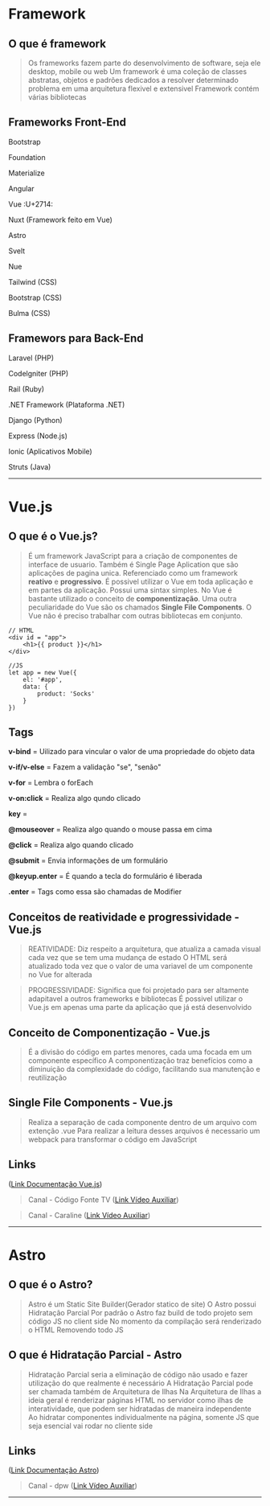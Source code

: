 # Framework

## O que é framework

> Os frameworks fazem parte do desenvolvimento de software, seja ele desktop, mobile ou web
> Um framework é uma coleção de classes abstratas, objetos e padrões dedicados a resolver determinado problema em uma arquitetura flexivel e extensivel
> Framework contém várias bibliotecas

## Frameworks Front-End

Bootstrap

Foundation

Materialize 

Angular

Vue :U+2714: 

Nuxt (Framework feito em Vue)

Astro

Svelt

Nue

Tailwind (CSS)

Bootstrap (CSS)

Bulma (CSS)



## Framewors para Back-End

Laravel (PHP)

Codelgniter (PHP)

Rail (Ruby)

.NET Framework (Plataforma .NET)

Django (Python)

Express (Node.js)

Ionic (Aplicativos Mobile)

Struts (Java)
______________________________________________________________________________________________



# Vue.js

## O que é o Vue.js?

> É um framework JavaScript para a criação de componentes de interface de usuario.
> Também é Single Page Aplication que são aplicações de pagina unica.
> Referenciado como um framework **reativo** e **progressivo**.
> É possivel utilizar o Vue em toda aplicação e em partes da aplicação.
> Possui uma sintax simples.
> No Vue é bastante utilizado o conceito de **componentização**.
> Uma outra peculiaridade do Vue são os chamados **Single File Components**.
> O Vue não é preciso trabalhar com outras bibliotecas em conjunto.

 
``` 
// HTML
<div id = "app"> 
    <h1>{{ product }}</h1>
</div> 
```

```
//JS
let app = new Vue({
    el: '#app',
    data: {
        product: 'Socks'
    }
})
```

## Tags

**v-bind** = Uilizado para vincular o valor de uma propriedade do objeto data

**v-if/v-else** = Fazem a validação "se", "senão"

**v-for** = Lembra o forEach

**v-on:click** = Realiza algo qundo clicado

**key** = 

**@mouseover** = Realiza algo quando o mouse passa em cima

**@click** = Realiza algo quando clicado

**@submit** = Envia informações de um formulário

**@keyup.enter** = É quando a tecla do formulário é liberada 

**.enter** = Tags como essa são chamadas de Modifier 




## Conceitos de reatividade e progressividade - Vue.js

> REATIVIDADE: Diz respeito a arquitetura, que atualiza a camada visual cada vez que se tem uma mudança de estado 
> O HTML será atualizado toda vez que o valor de uma variavel de um componente no Vue for alterada

> PROGRESSIVIDADE: Significa que foi projetado para ser altamente adapitavel a outros frameworks e bibliotecas 
> É possivel utilizar o Vue.js em apenas uma parte da aplicação que já está desenvolvido 

## Conceito de Componentização - Vue.js

> É a divisão do código em partes menores, cada uma focada em um componente específico
> A componentização traz benefícios como a diminuição da complexidade do código, facilitando sua manutenção e reutilização

## Single File Components - Vue.js

> Realiza a separação de cada componente dentro de um arquivo com extenção .vue
> Para realizar a leitura desses arquivos é necessario um webpack para transformar o código em JavaScript

## Links

([Link Documentação Vue.js](https://vuejs.org/))

> Canal - Código Fonte TV
([Link Vídeo Auxiliar](https://youtu.be/bEl6yN3vd-U?si=XbQ9WUJbRrxPfMKs))

> Canal - Caraline
([Link Vídeo Auxiliar](https://youtu.be/1W35ITPUp6Y?si=l8gAnMSuwsHzUGJO))
______________________________________________________________________________________________



# Astro

## O que é o Astro?

> Astro é um Static Site Builder(Gerador statico de site)
> O Astro possui Hidratação Parcial 
> Por padrão o Astro faz build de todo projeto sem código JS no client side 
> No momento da compilação será renderizado o HTML Removendo todo JS

## O que é Hidratação Parcial - Astro

> Hidratação Parcial seria a eliminação de código não usado e fazer utilização do que realmente é necessário
> A Hidratação Parcial pode ser chamada também de Arquitetura de Ilhas
> Na Arquitetura de Ilhas a ideia geral é renderizar páginas HTML no servidor como ilhas de interatividade, que podem ser hidratadas de maneira independente 
> Ao hidratar componentes individualmente na página, somente JS que seja esencial vai rodar no cliente side  

## Links

([Link Documentação Astro](https://astro.build/))

> Canal - dpw
([Link Vídeo Auxiliar](https://youtu.be/jIg0b_lAJss?si=75eZVZdZ46VYqW3t))
______________________________________________________________________________________________



 
